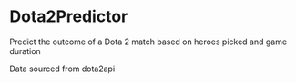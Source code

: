 # Dota2Predictor
Predict the outcome of a Dota 2 match based on heroes picked and game duration

Data sourced from dota2api
